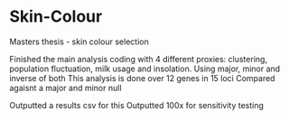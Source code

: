 # Skin-Colour
Masters thesis - skin colour selection

Finished the main analysis coding with 4 different proxies: clustering, population fluctuation, milk usage and insolation.
Using major, minor and inverse of both 
This analysis is done over 12 genes in 15 loci
Compared agaisnt a major and minor null 

Outputted a results csv for this 
Outputted 100x for sensitivity testing
